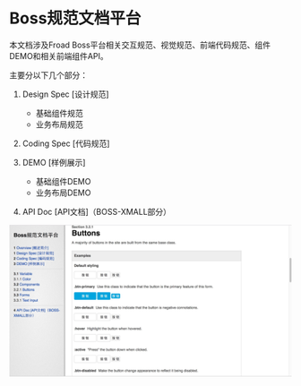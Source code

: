 # Boss规范文档平台

本文档涉及Froad Boss平台相关交互规范、视觉规范、前端代码规范、组件DEMO和相关前端组件API。

主要分以下几个部分：

1. Design Spec [设计规范]
	- 基础组件规范
	- 业务布局规范

2. Coding Spec [代码规范]

3. DEMO [样例展示]
	- 基础组件DEMO
	- 业务布局DEMO

4. API Doc [API文档]（BOSS-XMALL部分）

![](./intro.png)

